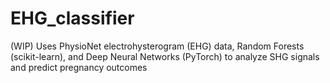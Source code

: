 # EHG_classifier
(WIP) Uses PhysioNet electrohysterogram (EHG) data, Random Forests (scikit-learn), and Deep Neural Networks (PyTorch) to analyze SHG signals and predict pregnancy outcomes
